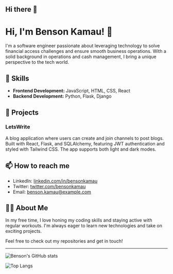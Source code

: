 ## Hi there 👋

<!--
**BennyGitau/BennyGitau** is a ✨ _special_ ✨ repository because its `README.md` (this file) appears on your GitHub profile.

Here are some ideas to get you started:

- 🔭 I’m currently working on ...
- 🌱 I’m currently learning ...
- 👯 I’m looking to collaborate on ...
- 🤔 I’m looking for help with ...
- 💬 Ask me about ...
- 📫 How to reach me: ...
- 😄 Pronouns: ...
- ⚡ Fun fact: ...
-->
# Hi, I'm Benson Kamau! 👋

I'm a software engineer passionate about leveraging technology to solve financial access challenges and ensure smooth business operations. With a solid background in operations and cash management, I bring a unique perspective to the tech world.

## 🚀 Skills

- **Frontend Development:** JavaScript, HTML, CSS, React
- **Backend Development:** Python, Flask, Django

## 🌟 Projects

### LetsWrite
A blog application where users can create and join channels to post blogs. Built with React, Flask, and SQLAlchemy, featuring JWT authentication and styled with Tailwind CSS. The app supports both light and dark modes.

## 📫 How to reach me

- LinkedIn: [linkedin.com/in/bensonkamau](https://www.linkedin.com/in/bensonkamau)
- Twitter: [twitter.com/bensonkamau](https://twitter.com/bensonkamau)
- Email: benson.kamau@example.com

## 🧑‍💻 About Me

In my free time, I love honing my coding skills and staying active with regular workouts. I'm always eager to learn new technologies and take on exciting projects.

Feel free to check out my repositories and get in touch!

---

![Benson's GitHub stats](https://github-readme-stats.vercel.app/api?username=bensonkamau&show_icons=true&theme=radical)

![Top Langs](https://github-readme-stats.vercel.app/api/top-langs/?username=bensonkamau&layout=compact&theme=radical)

